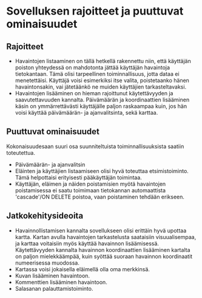 # Sovelluksen rajoitteet ja puuttuvat ominaisuudet

## Rajoitteet
- Havaintojen listaaminen on tällä hetkellä rakennettu niin, että käyttäjän poiston yhteydessä on mahdotonta jättää käyttäjän havaintoja tietokantaan. Tämä olisi tarpeellinen toiminnallisuus, jotta dataa ei menetettäisi. Käyttäjä voisi esimerkiksi itse valita, poistetaanko hänen havaintonsakin, vai jätetäänkö ne muiden käyttäjien tarkasteltavaksi.
- Havaintojen lisääminen on hieman rajoittunut käytettävyyden ja saavutettavuuden kannalta. Päivämäärän ja koordinaattien lisääminen käsin on ymmärrettävästi käyttäjälle paljon raskaampaa kuin, jos hän voisi käyttää päivämäärän- ja ajanvalitsinta, sekä karttaa.


## Puuttuvat ominaisuudet
Kokonaisuudesaan suuri osa suunniteltuista toiminnallisuuksista saatiin toteutettua.
- Päivämäärän- ja ajanvalitsin
- Eläinten ja käyttäjien listaamiseen olisi hyvä toteuttaa etsimistoiminto. Tämä helpottaisi erityisesti pääkäyttäjän toimintaa.
- Käyttäjän, eläimen ja näiden poistamisien myötä havaintojen poistamisessa ei saatu toimimaan tietokannan automaattista 'cascade'/ON DELETE poistoa, vaan poistaminen tehdään erikseen.

## Jatkokehitysideoita
- Havainnollistamisen kannalta sovellukseen olisi erittäin hyvä upottaa kartta. Kartan avulla havaintojen tarkastelusta saataisiin visuualisempaa, ja karttaa voitaisiin myös käyttää havainnon lisäämisessä. Käytettävyyden kannalta havainnon koordinaattien lisääminen kartalta on paljon mielekkäämpää, kuin syöttää suoraan havainnon koordinaatit numeerisessa muodossa.
- Kartassa voisi jokaisella eläimellä olla oma merkkinsä.
- Kuvan lisääminen havaintoon.
- Kommenttien lisääminen havaintoon.
- Salasanan palauttamistoiminto.
